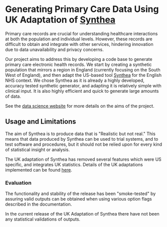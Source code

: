 # Generating Primary Care Data Using UK Adaptation of [Synthea](https://synthetichealth.github.io/synthea/)

Primary care records are crucial for understanding healthcare interactions at both the population and individual levels. However, these records are difficult to obtain and integrate with other services, hindering innovation due to data unavailability and privacy concerns.

Our project aims to address this by developing a code base to generate primary care electronic health records. We start by creating a synthetic population that mirrors a region in England (currently focusing on the South West of England), and then adapt the US-based tool [Synthea](https://synthetichealth.github.io/synthea/) for the English NHS context. We chose Synthea as it is already a highly developed, accuracy tested synthetic generator, and adapting it is relatively simple with clinical input. It is also highly efficient and quick to generate large amounts of data. 

See the [data science website](https://nhsengland.github.io/datascience/our_work/swpclab/) for more details on the aims of the project. 

## Usage and Limitations

The aim of Synthea is to produce data that is "Realistic but not real." This means that data produced by Synthea can be used to trial systems, and to test software and procedures, but it should not be relied upon for every kind of statistical insight or analysis.

The UK adaptation of Synthea has removed several features which were US specific, and integrates UK statistics. Details of the UK adaptations implemented can be found [here](https://github.com/nhsengland/swpc_synthea/blob/Adds_acceptible_usage/docs/ukadaptions.md).

### Evaluation

The functionality and stability of the release has been "smoke-tested" by assuring valid outputs can be obtained when using various option flags described in the documentation. 

In the current release of the UK Adaptation of Synthea there have not been any statistical validations of outputs. 
